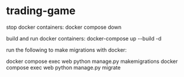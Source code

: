 # trading-game



stop docker containers:
docker compose down

build and run docker containers:
docker-compose up --build -d


run the following to make migrations with docker:

docker compose exec web python manage.py makemigrations
docker compose exec web python manage.py migrate

